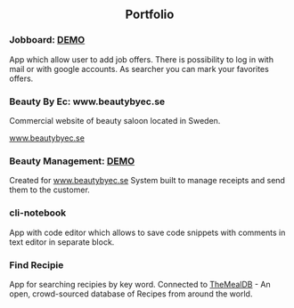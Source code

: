 <h2 align='center' >Portfolio</h2>

<h3>Jobboard: <a href="https://jobboard-lcse1706.vercel.app/dashboard">DEMO</a></h3>

App which allow user to add job offers. There is possibility to log in with mail or with google accounts. As searcher you can mark your favorites offers. 

<h3>Beauty By Ec: www.beautybyec.se</h3>

Commercial website of beauty saloon located in Sweden.

www.beautybyec.se

<h3>Beauty Management: <a href="beauty-management.vercel.app">DEMO</a></h3>

Created for www.beautybyec.se System built to manage receipts and send them to the customer.

<h3>cli-notebook</h3>

App with code editor which allows to save code snippets with comments in text editor in separate block.

<h3>Find Recipie</h3>

App for searching recipies by key word. Connected to [TheMealDB](https://www.themealdb.com/) - An open, crowd-sourced database of Recipes from around the world.


